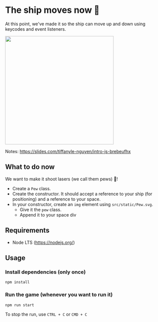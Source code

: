 # The ship moves now :clap:
At this point, we've made it so the ship can move up and down using keycodes and event listeners.

<img src="https://user-images.githubusercontent.com/11183523/51428408-4d451a80-1bd1-11e9-8bbd-a46ebad3296f.gif" width=350/>

Notes: https://slides.com/tiffanyle-nguyen/intro-js-brebeufhx

## What to do now
We want to make it shoot lasers (we call them pews) :gun:!

* Create a `Pew` class.
* Create the constructor. It should accept a reference to your ship (for positioning) and a reference to your space.
* In your constructor, create an `img` element using `src/static/Pew.svg`. 
  * Give it the `pew` class. 
  * Append it to your space div

## Requirements
- Node LTS (https://nodejs.org/)

## Usage
### Install dependencies (only once)
```
npm install
```

### Run the game (whenever you want to run it)
```
npm run start
```
To stop the run, use `CTRL + C` or `CMD + C`

